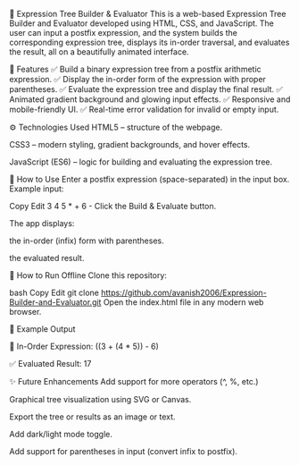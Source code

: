 🌳 Expression Tree Builder & Evaluator
This is a web-based Expression Tree Builder and Evaluator developed using HTML, CSS, and JavaScript.
The user can input a postfix expression, and the system builds the corresponding expression tree, displays its in-order traversal, and evaluates the result, all on a beautifully animated interface.

🌟 Features
✅ Build a binary expression tree from a postfix arithmetic expression.
✅ Display the in-order form of the expression with proper parentheses.
✅ Evaluate the expression tree and display the final result.
✅ Animated gradient background and glowing input effects.
✅ Responsive and mobile-friendly UI.
✅ Real-time error validation for invalid or empty input.

⚙ Technologies Used
HTML5 – structure of the webpage.

CSS3 – modern styling, gradient backgrounds, and hover effects.

JavaScript (ES6) – logic for building and evaluating the expression tree.

🚀 How to Use
Enter a postfix expression (space-separated) in the input box.
Example input:

Copy
Edit
3 4 5 * + 6 -
Click the Build & Evaluate button.

The app displays:

the in-order (infix) form with parentheses.

the evaluated result.

🔧 How to Run Offline
Clone this repository:

bash
Copy
Edit
git clone https://github.com/avanish2006/Expression-Builder-and-Evaluator.git 
Open the index.html file in any modern web browser.

🎯 Example Output

📝 In-Order Expression:
((3 + (4 * 5)) - 6)

✅ Evaluated Result:
17

✨ Future Enhancements
Add support for more operators (^, %, etc.)

Graphical tree visualization using SVG or Canvas.

Export the tree or results as an image or text.

Add dark/light mode toggle.

Add support for parentheses in input (convert infix to postfix).
